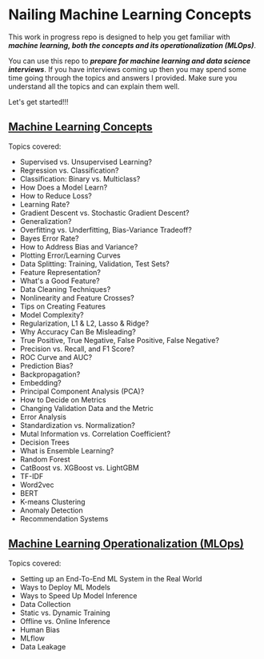 # Nailing Machine Learning Concepts

This work in progress repo is designed to help you get familiar with ***machine learning, both the concepts and its operationalization (MLOps)***.

You can use this repo to ***prepare for machine learning and data science interviews***. If you have interviews coming up then you may spend some time going through the topics and answers I provided. Make sure you understand all the topics and can explain them well.

Let's get started!!!

## [Machine Learning Concepts](concepts.md)

Topics covered:

- Supervised vs. Unsupervised Learning?
- Regression vs. Classification?
- Classification: Binary vs. Multiclass?
- How Does a Model Learn?
- How to Reduce Loss?
- Learning Rate?
- Gradient Descent vs. Stochastic Gradient Descent?
- Generalization?
- Overfitting vs. Underfitting, Bias-Variance Tradeoff?
- Bayes Error Rate?
- How to Address Bias and Variance?
- Plotting Error/Learning Curves
- Data Splitting: Training, Validation, Test Sets?
- Feature Representation?
- What's a Good Feature?
- Data Cleaning Techniques?
- Nonlinearity and Feature Crosses?
- Tips on Creating Features
- Model Complexity?
- Regularization, L1 & L2, Lasso & Ridge?
- Why Accuracy Can Be Misleading?
- True Positive, True Negative, False Positive, False Negative?
- Precision vs. Recall, and F1 Score?
- ROC Curve and AUC?
- Prediction Bias?
- Backpropagation?
- Embedding?
- Principal Component Analysis (PCA)?
- How to Decide on Metrics
- Changing Validation Data and the Metric
- Error Analysis
- Standardization vs. Normalization?
- Mutal Information vs. Correlation Coefficient?
- Decision Trees
- What is Ensemble Learning?
- Random Forest
- CatBoost vs. XGBoost vs. LightGBM
- TF-IDF
- Word2vec
- BERT
- K-means Clustering
- Anomaly Detection
- Recommendation Systems


## [Machine Learning Operationalization (MLOps)](mlops.md)

Topics covered:
- Setting up an End-To-End ML System in the Real World
- Ways to Deploy ML Models
- Ways to Speed Up Model Inference
- Data Collection
- Static vs. Dynamic Training
- Offline vs. Online Inference
- Human Bias
- MLflow
- Data Leakage
